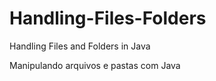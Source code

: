 # Handling-Files-Folders
Handling Files and Folders in Java

Manipulando arquivos e pastas com Java
